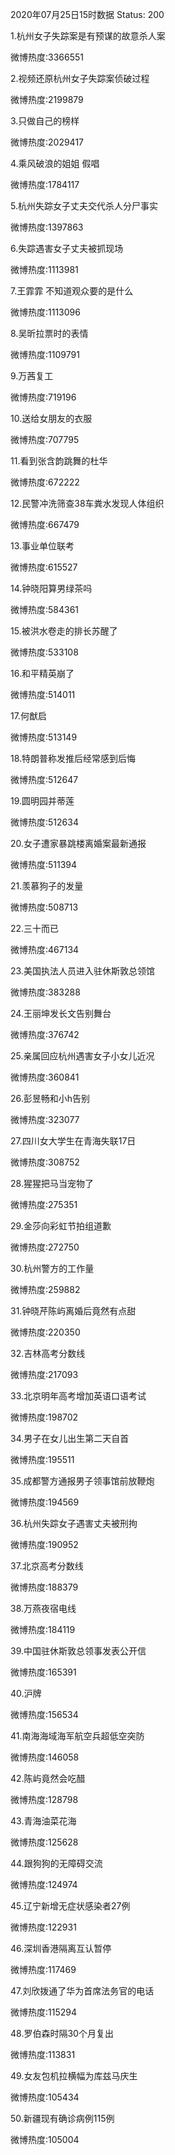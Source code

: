 2020年07月25日15时数据
Status: 200

1.杭州女子失踪案是有预谋的故意杀人案

微博热度:3366551

2.视频还原杭州女子失踪案侦破过程

微博热度:2199879

3.只做自己的榜样

微博热度:2029417

4.乘风破浪的姐姐 假唱

微博热度:1784117

5.杭州失踪女子丈夫交代杀人分尸事实

微博热度:1397863

6.失踪遇害女子丈夫被抓现场

微博热度:1113981

7.王霏霏 不知道观众要的是什么

微博热度:1113096

8.吴昕拉票时的表情

微博热度:1109791

9.万茜复工

微博热度:719196

10.送给女朋友的衣服

微博热度:707795

11.看到张含韵跳舞的杜华

微博热度:672222

12.民警冲洗筛查38车粪水发现人体组织

微博热度:667479

13.事业单位联考

微博热度:615527

14.钟晓阳算男绿茶吗

微博热度:584361

15.被洪水卷走的排长苏醒了

微博热度:533108

16.和平精英崩了

微博热度:514011

17.何猷启

微博热度:513149

18.特朗普称发推后经常感到后悔

微博热度:512647

19.圆明园并蒂莲

微博热度:512634

20.女子遭家暴跳楼离婚案最新通报

微博热度:511394

21.羡慕狗子的发量

微博热度:508713

22.三十而已

微博热度:467134

23.美国执法人员进入驻休斯敦总领馆

微博热度:383288

24.王丽坤发长文告别舞台

微博热度:376742

25.亲属回应杭州遇害女子小女儿近况

微博热度:360841

26.彭昱畅和小h告别

微博热度:323077

27.四川女大学生在青海失联17日

微博热度:308752

28.猩猩把马当宠物了

微博热度:275351

29.金莎向彩虹节拍组道歉

微博热度:272750

30.杭州警方的工作量

微博热度:259882

31.钟晓芹陈屿离婚后竟然有点甜

微博热度:220350

32.吉林高考分数线

微博热度:217093

33.北京明年高考增加英语口语考试

微博热度:198702

34.男子在女儿出生第二天自首

微博热度:195511

35.成都警方通报男子领事馆前放鞭炮

微博热度:194569

36.杭州失踪女子遇害丈夫被刑拘

微博热度:190952

37.北京高考分数线

微博热度:188379

38.万燕夜宿电线

微博热度:184119

39.中国驻休斯敦总领事发表公开信

微博热度:165391

40.沪牌

微博热度:156534

41.南海海域海军航空兵超低空突防

微博热度:146058

42.陈屿竟然会吃醋

微博热度:128798

43.青海油菜花海

微博热度:125628

44.跟狗狗的无障碍交流

微博热度:124974

45.辽宁新增无症状感染者27例

微博热度:122931

46.深圳香港隔离互认暂停

微博热度:117469

47.刘欣拨通了华为首席法务官的电话

微博热度:115294

48.罗伯森时隔30个月复出

微博热度:113831

49.女友包机拉横幅为库兹马庆生

微博热度:105434

50.新疆现有确诊病例115例

微博热度:105004

